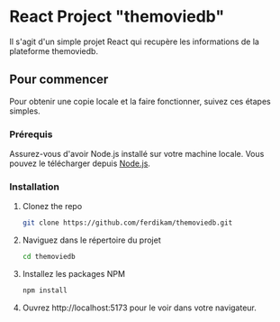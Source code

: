 # React Project "themoviedb"

Il s'agit d'un simple projet React qui recupère les informations de la plateforme themoviedb.

## Pour commencer

Pour obtenir une copie locale et la faire fonctionner, suivez ces étapes simples.

### Prérequis

Assurez-vous d'avoir Node.js installé sur votre machine locale. Vous pouvez le télécharger depuis [Node.js](https://nodejs.org/).

### Installation

1. Clonez the repo

   ```sh
   git clone https://github.com/ferdikam/themoviedb.git

2. Naviguez dans le répertoire du projet
  
   ```sh
   cd themoviedb

3.	Installez les packages NPM

    ```sh
    npm install

4. Ouvrez http://localhost:5173 pour le voir dans votre navigateur.

